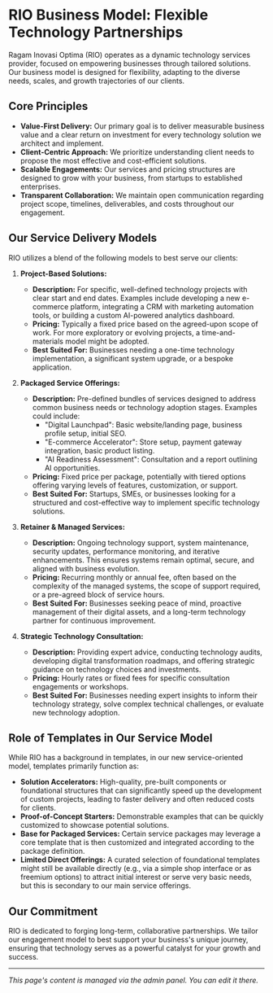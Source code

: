 # RIO Business Model: Flexible Technology Partnerships

Ragam Inovasi Optima (RIO) operates as a dynamic technology services provider, focused on empowering businesses through tailored solutions. Our business model is designed for flexibility, adapting to the diverse needs, scales, and growth trajectories of our clients.

## Core Principles
*   **Value-First Delivery:** Our primary goal is to deliver measurable business value and a clear return on investment for every technology solution we architect and implement.
*   **Client-Centric Approach:** We prioritize understanding client needs to propose the most effective and cost-efficient solutions.
*   **Scalable Engagements:** Our services and pricing structures are designed to grow with your business, from startups to established enterprises.
*   **Transparent Collaboration:** We maintain open communication regarding project scope, timelines, deliverables, and costs throughout our engagement.

## Our Service Delivery Models

RIO utilizes a blend of the following models to best serve our clients:

1.  **Project-Based Solutions:**
    *   **Description:** For specific, well-defined technology projects with clear start and end dates. Examples include developing a new e-commerce platform, integrating a CRM with marketing automation tools, or building a custom AI-powered analytics dashboard.
    *   **Pricing:** Typically a fixed price based on the agreed-upon scope of work. For more exploratory or evolving projects, a time-and-materials model might be adopted.
    *   **Best Suited For:** Businesses needing a one-time technology implementation, a significant system upgrade, or a bespoke application.

2.  **Packaged Service Offerings:**
    *   **Description:** Pre-defined bundles of services designed to address common business needs or technology adoption stages. Examples could include:
        *   "Digital Launchpad": Basic website/landing page, business profile setup, initial SEO.
        *   "E-commerce Accelerator": Store setup, payment gateway integration, basic product listing.
        *   "AI Readiness Assessment": Consultation and a report outlining AI opportunities.
    *   **Pricing:** Fixed price per package, potentially with tiered options offering varying levels of features, customization, or support.
    *   **Best Suited For:** Startups, SMEs, or businesses looking for a structured and cost-effective way to implement specific technology solutions.

3.  **Retainer & Managed Services:**
    *   **Description:** Ongoing technology support, system maintenance, security updates, performance monitoring, and iterative enhancements. This ensures systems remain optimal, secure, and aligned with business evolution.
    *   **Pricing:** Recurring monthly or annual fee, often based on the complexity of the managed systems, the scope of support required, or a pre-agreed block of service hours.
    *   **Best Suited For:** Businesses seeking peace of mind, proactive management of their digital assets, and a long-term technology partner for continuous improvement.

4.  **Strategic Technology Consultation:**
    *   **Description:** Providing expert advice, conducting technology audits, developing digital transformation roadmaps, and offering strategic guidance on technology choices and investments.
    *   **Pricing:** Hourly rates or fixed fees for specific consultation engagements or workshops.
    *   **Best Suited For:** Businesses needing expert insights to inform their technology strategy, solve complex technical challenges, or evaluate new technology adoption.

## Role of Templates in Our Service Model
While RIO has a background in templates, in our new service-oriented model, templates primarily function as:
*   **Solution Accelerators:** High-quality, pre-built components or foundational structures that can significantly speed up the development of custom projects, leading to faster delivery and often reduced costs for clients.
*   **Proof-of-Concept Starters:** Demonstrable examples that can be quickly customized to showcase potential solutions.
*   **Base for Packaged Services:** Certain service packages may leverage a core template that is then customized and integrated according to the package definition.
*   **Limited Direct Offerings:** A curated selection of foundational templates might still be available directly (e.g., via a simple shop interface or as freemium options) to attract initial interest or serve very basic needs, but this is secondary to our main service offerings.

## Our Commitment
RIO is dedicated to forging long-term, collaborative partnerships. We tailor our engagement model to best support your business's unique journey, ensuring that technology serves as a powerful catalyst for your growth and success.

---
*This page's content is managed via the admin panel. You can edit it there.*